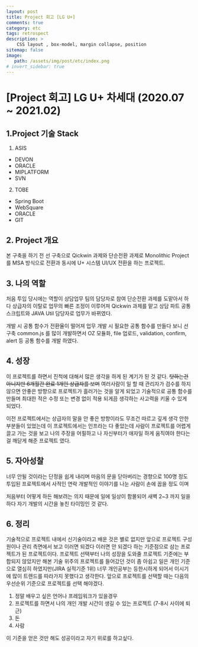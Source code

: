 ```yaml
---
layout: post
title: Project 회고 [LG U+]
comments: true
category: etc
tags: retrospect
description: >
    CSS layout , box-model, margin collapse, position
sitemap: false
image: 
   path: /assets/img/post/etc/index.png
# invert_sidebar: true
---
```


# [Project 회고] LG U+ 차세대 (2020.07 ~ 2021.02)

## 1.Project 기술 Stack  
1. ASIS
  - DEVON
  - ORACLE 
  - MIPLATFORM
  - SVN

2. TOBE
  - Spring Boot
  - WebSquare
  - ORACLE
  - GIT


## 2. Project 개요
본 구축을 하기 전 선 구축으로 Qickwin 과제와 단순전환 과제로 Monolithic Project를 MSA 방식으로 전환과 동시에 U+ 시스템 UI/UX 전환을 하는 프로젝트. 


## 3. 나의 역할 
처음 투입 당시에는 역할이 상담업무 팀의 담당자로 참여 단순전환 과제를 
도맡아서 하다 상급자의 이탈로 업무의 빠른 조정이 이루어져 Qickwin 과제를 맡고 상담 파트 공통 스크립트와 JAVA Util 담당자로 업무가 바뀌였다. 

개발 시 공통 함수가 전환율이 떨어져 업무 개발 시 필요한 공통 함수를 만들다 보니 선구축 common.js 를 많이 개발하면서 OZ 모듈화, file 업로드, validation, confirm, alert 등 공통 함수를 개발 하였다. 

## 4. 성장
이 프로젝트를 하면서 진척에 대해서 많은 생각을 하게 된 계기가 된 것 같다. ~~탓하는건 아니지만 6개월간 완료 1개인 상급자를 보며~~ 여러사람이 일 할 때 관리자가 검수를 하지 않으면 안좋은 방향으로 프로젝트가 흘러가는 것을 알게 되었고 기술적으로 공통 함수를 만들며  최대한 적은 수정 또는 변경 없이 적용 되게끔 생각하는 사고력을 키울 수 있게 되었다. 

이전 프로젝트에서는 상급자의 말을 안 좋은 방향이라도 무조건 따르고 깊게 생각 안한 부분들이 있었는데 이 프로젝트에서는 인프라는 다 좋았는데 사람이 프로젝트를 어렵게 끌고 가는 것을 보고 나의 주장을 어필하고 나 자신부터가 애자일 하게 움직여야 한다는 걸 깨닫게 해준 프로젝트 였다.

## 5. 자아성찰
너무 안될 것이라는 단정을 쉽게 내리며 마음의 문을 닫아버리는 경향으로 100명 정도 투입된 프로젝트에서 사적인 연락 개발적인 이야기를 나눈 사람이 손에 꼽을 정도 이며 

처음부터 어떻게 하든 해보려는 의지 때문에 일에 일상이 함몰되어 새벽 2~3 까지 일을 하다 자기 개발의 시간을 놓친 타이밍인 것 같다. 


## 6. 정리 
기술적으로 프로젝트 내에서 신기술이라고 배운 것은 별로 없지만 앞으로 프로젝트 구성원이나 관리 측면에서 보고 이러면 되겠다 이러면 안 되겠다 하는 기준점으로 삼는 프로젝트가 된 프로젝트이다. 프로젝트 선택부터 나의 성장을 도와줄 프로젝트 기준에는 부합되지 않았지만 해본 기술 위주의 프로젝트를 들어갔던 것이 좀 아쉽고 일은 개인 기준으로 열심히 하였지만(JIRA 실적기준 1위) 너무 개인공부는 등한시하게 되어서 이시기에 많이 트렌드를 따라가지 못했다고 생각한다. 앞으로 프로젝트를 선택할 때는 다음의 우선순위 기준으로 프로젝트를 선택 해야겠다.

1. 정말 배우고 싶은 언어나 프레임워크가 있을경우
2. 프로젝트를 하면서 나의 개인 개발 시간이 생길 수 있는 프로젝트 (7-8시 사이에 퇴근)
3. 돈
4. 사람

이 기준을 얻은 것만 해도 성공이라고 자기 위로를 하고싶다.

  
